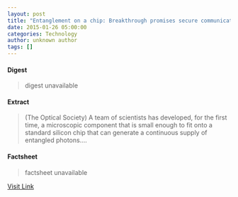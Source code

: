 ```yaml
---
layout: post
title: "Entanglement on a chip: Breakthrough promises secure communications and faster computers"
date: 2015-01-26 05:00:00
categories: Technology
author: unknown author
tags: []
---
```



#### Digest
>digest unavailable

#### Extract
>(The Optical Society) A team of scientists has developed, for the first time, a microscopic component that is small enough to fit onto a standard silicon chip that can generate a continuous supply of entangled photons....

#### Factsheet
>factsheet unavailable

[Visit Link](http://www.eurekalert.org/pub_releases/2015-01/tos-eoa012115.php)


